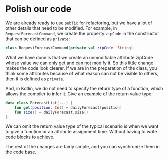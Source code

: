 # Polish our code

We are already ready to use `public` for refactoring, but we have a lot of other details that need to be modified. For example, in `RequestForecastCommand`, we create the property `zipCode` in the constructor that can be defined as `private`:

```kotlin
class RequestForecastCommand(private val zipCode: String)
```

What we have done is that we create an unmodifiable attribute zipCode whose value we can only get and can not modify it. So this little change makes the code look clearer. If we are in the preparation of the class, you think some attributes because of what reason can not be visible to others, then it is defined as `private`.

And, in Kotlin, we do not need to specify the return type of a function, which allows the compiler to infer it. Give an example of the return value type:

```kotlin
data class ForecastList(...) {
	fun get(position: Int) = dailyForecast[position]
	fun size() = dailyForecast.size()
}
```

We can omit the return value type of the typical scenario is when we want to give a function or an attribute assignment time. Without having to write code blocks to achieve.

The rest of the changes are fairly simple, and you can synchronize them in the code base.
